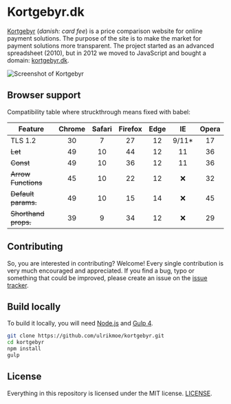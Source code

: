 # Kortgebyr.dk

[Kortgebyr](https://kortgebyr.dk) (*danish: card fee*) is a price comparison website for online payment solutions. The purpose of the site is to make the market for payment solutions more transparent. The project started as an advanced spreadsheet (2010), but in 2012 we moved to JavaScript and bought a domain: [kortgebyr.dk](https://kortgebyr.dk).

![Screenshot of Kortgebyr](/screenshot.png?raw=true "kortgebyr screenshot")


## Browser support

Compatibility table where struckthrough means fixed with babel:

Feature               | Chrome | Safari | Firefox |  Edge  |  IE    |  Opera
--------------------- | :-----:| :----: | :-----: | :----: | :----: | :----:
TLS 1.2               | 30     | 7      | 27      | 12     | 9/11*  | 17
~~Let~~               | 49     | 10     | 44      | 12     | 11     | 36
~~Const~~             | 49     | 10     | 36      | 12     | 11     | 36
~~Arrow Functions~~   | 45     | 10     | 22      | 12     | :x:    | 32
~~Default params.~~   | 49     | 10     | 15      | 14     | :x:    | 45
~~Shorthand props.~~  | 39     | 9      | 34      | 12     | :x:    | 29

## Contributing

So, you are interested in contributing? Welcome! Every single contribution is very much encouraged and appreciated. If you find a bug, typo or something that could be improved, please create an issue on the [issue tracker](https://github.com/ulrikmoe/kortgebyr/issues).

## Build locally

To build it locally, you will need [Node.js](https://nodejs.org/en/) and [Gulp 4](http://gulpjs.com).

```bash
git clone https://github.com/ulrikmoe/kortgebyr.git
cd kortgebyr
npm install
gulp
```

## License

Everything in this repository is licensed under the MIT license. [LICENSE](LICENSE).
